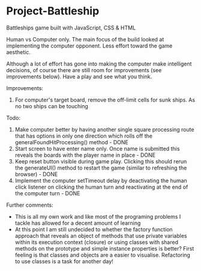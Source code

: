 # Project-Battleship

Battleships game built with JavaScript, CSS & HTML

Human vs Computer only. The main focus of the build looked at implementing the computer opponent. Less effort toward the game aesthetic.

Although a lot of effort has gone into making the computer make intelligent decisions, of course there are still room for improvements (see improvements below). Have a play and see what you think.

Improvements:

1. For computer's target board, remove the off-limit cells for sunk ships. As no two ships can be touching

Todo:

1.  Make computer better by having another single square processing route that has options in only one direction which rolls off the generalFoundHitProcessing() method - DONE
2.  Start screen to have enter name only. Once name is submitted this reveals the boards with the player name in place - DONE
3.  Keep reset button visible during game play. Clicking this should rerun the generateUI() method to restart the game (similar to refreshing the browser) - DONE
4.  Implement the computer setTimeout delay by deactivating the human click listener on clicking the human turn and reactivating at the end of the computer turn - DONE

Further comments:

- This is all my own work and like most of the programing problems I tackle has allowed for a decent amount of learning
- At this point I am still undecided to whether the factory function approach that reveals an object of methods that use private variables within its execution context (closure) or using classes with shared methods on the prototype and simple instance properties is better? First feeling is that classes and objects are a easier to visualise. Refactoring to use classes is a task for another day!
